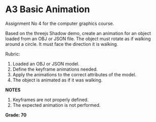 # A3 Basic Animation

Assignment No 4 for the computer graphics course. 

Based on the threejs Shadow demo, create an animation for an object loaded from an OBJ or JSON file. The object must rotate as if walking around a circle. It must face the direction it is walking.

Rubric:

1. Loaded an OBJ or JSON model.
2. Define the keyframe animations needed.
3. Apply the animations to the correct attributes of the model.
4. The object is animated as if it was walking.

**NOTES**

1. Keyframes are not properly defined.
2. The expected animation is not performed.

**Grade: 70**